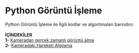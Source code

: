 # Python Görüntü İşleme
Python Görüntü İşleme ile İlgili kodlar ve algoritmaları barındırır. <br>
<br>
**İÇİNDEKİLER**<br>
**1-** [Kameradan gerçek zamanlı görüntü alma](https://github.com/saricayemre/python-image-proccesing/blob/master/videoCapture.py)<br>
**2-** [Kameradaki Hareketi Algılama](https://github.com/saricayemre/python-image-proccesing/blob/master/hareket_algilama.py)<br>
